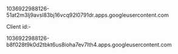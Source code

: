 1036922988126-51at2m3lj9avsl83bj16vcq92l0791dr.apps.googleusercontent.com


Client id:-

1036922988126-b8f028t9k0d2tbkt6us8ioha7ev7lth4.apps.googleusercontent.com
